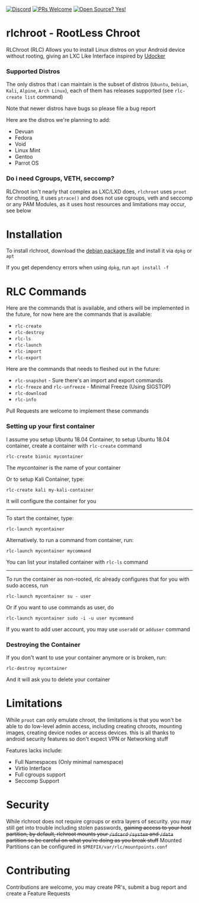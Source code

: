 [![Discord](https://img.shields.io/discord/591914197219016707.svg?label=&logo=discord&logoColor=ffffff&color=7389D8&labelColor=6A7EC2)](https://discord.gg/vpEv3HJ)      [![PRs Welcome](https://img.shields.io/badge/PRs-welcome-brightgreen.svg?style=flat-square)](http://makeapullrequest.com) [![Open Source? Yes!](https://badgen.net/badge/Open%20Source%20%3F/Yes%21/blue?icon=github)](https://github.com/Naereen/badges/)

# rlchroot - RootLess Chroot
RLChroot (RLC) Allows you to install Linux distros on your Android device without rooting, giving an LXC Like Interface inspired by [Udocker](https://github.com/indigo-dc/udocker)

### Supported Distros
The only distros that i can maintain is the subset of distros (`Ubuntu`, `Debian`, `Kali`, `Alpine`, `Arch Linux`), each of them has releases supported (see `rlc-create list` command)

Note that newer distros have bugs so please file a bug report

Here are the distros we're planning to add:
* Devuan
* Fedora
* Void
* Linux Mint
* Gentoo
* Parrot OS

### Do i need Cgroups, VETH, seccomp?
RLChroot isn't nearly that complex as LXC/LXD does, `rlchroot` uses `proot` for chrooting, it uses `ptrace()` and does not use cgroups, veth and seccomp or any PAM Modules, as it uses host resources and limitations may occur, see below

# Installation
To install rlchroot, download the [debian package file](https://git.io/JtGD4) and install it via `dpkg` or `apt`

If you get dependency errors when using `dpkg`, run `apt install -f`

# RLC Commands
Here are the commands that is available, and others will be implemented in the future, for now here are the commands that is available:
* `rlc-create`
* `rlc-destroy`
* `rlc-ls`
* `rlc-launch`
* `rlc-import`
* `rlc-export`

Here are the commands that needs to fleshed out in the future:
* `rlc-snapshot` - Sure there's an import and export commands
* `rlc-freeze` and `rlc-unfreeze` - Minimal Freeze (Using SIGSTOP)
* `rlc-download`
* `rlc-info`

Pull Requests are welcome to implement these commands

### Setting up your first container
I assume you setup Ubuntu 18.04 Container, to setup Ubuntu 18.04 container, create a container with `rlc-create` command
```
rlc-create bionic mycontainer
```
The *mycontainer* is the name of your container

Or to setup Kali Container, type:
```
rlc-create kali my-kali-container
```

It will configure the container for you

---

To start the container, type:
```
rlc-launch mycontainer
```

Alternatively. to run a command from container, run:
```
rlc-launch mycontainer mycommand
```

You can list your installed container with `rlc-ls` command

---

To run the container as non-rooted, rlc already configures that for you with sudo access, run
```
rlc-launch mycontainer su - user
```

Or if you want to use commands as user, do
```
rlc-launch mycontainer sudo -i -u user mycommand
```

If you want to add user account, you may use `useradd` or `adduser` command

### Destroying the Container
If you don't want to use your container anymore or is broken, run:
```
rlc-destroy mycontainer
```

And it will ask you to delete your container

# Limitations
While `proot` can only emulate chroot, the limitations is that you won't be able to do low-level admin access, including creating chroots, mounting images, creating device nodes or access devices. this is all thanks to android security features so don't expect VPN or Networking stuff

Features lacks include:
* Full Namespaces (Only minimal namespace)
* Virtio Interface
* Full cgroups support
* Seccomp Support

# Security
While rlchroot does not require cgroups or extra layers of security. you may still get into trouble including stolen passwords, ~~gaining access to your host partition, by default, rlchroot mounts your `/sdcard` `/system` and `/data` partition so be careful on what you're doing as you break stuff~~ Mounted Partitions can be configured in `$PREFIX/var/rlc/mountpoints.conf`

# Contributing
Contributions are welcome, you may create PR's, submit a bug report and create a Feature Requests
